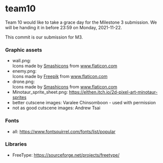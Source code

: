 # team10
Team 10 would like to take a grace day for the Milestone 3 submission. We will be handing it in before 23:59 on Monday, 2021-11-22.

This commit is our submission for M3.

### Graphic assets
* wall.png: <div>Icons made by <a href="https://www.flaticon.com/authors/smashicons" title="Smashicons">Smashicons</a> from <a href="https://www.flaticon.com/" title="Flaticon">www.flaticon.com</a></div>
* enemy.png: <div>Icons made by <a href="https://www.freepik.com" title="Freepik">Freepik</a> from <a href="https://www.flaticon.com/" title="Flaticon">www.flaticon.com</a></div>
* drone.png:  <div>Icons made by <a href="https://www.flaticon.com/authors/smashicons" title="Smashicons">Smashicons</a> from <a href="https://www.flaticon.com/" title="Flaticon">www.flaticon.com</a></div>
* Minotaur_sprite_sheet.png:  https://elthen.itch.io/2d-pixel-art-minotaur-sprites
* better cutscene images: Varalee Chinsomboon - used with permission
* not as good cutscene images: Andrew Tsai

### Fonts
* all: https://www.fontsquirrel.com/fonts/list/popular

### Libraries
* FreeType: https://sourceforge.net/projects/freetype/
